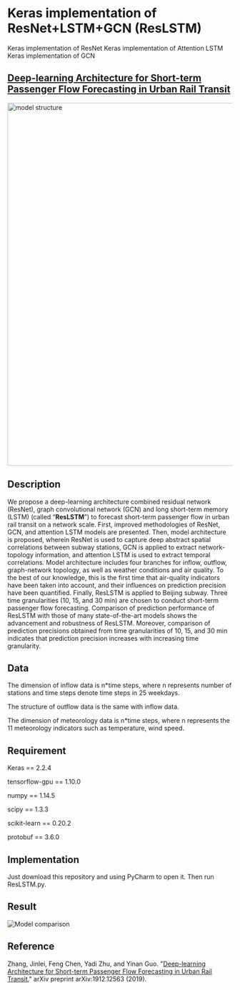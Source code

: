# Keras implementation of ResNet+LSTM+GCN (ResLSTM)
Keras implementation of ResNet
Keras implementation of Attention LSTM
Keras implementation of GCN

## [Deep-learning Architecture for Short-term Passenger Flow Forecasting in Urban Rail Transit](https://arxiv.org/abs/1912.12563)

<img src="https://github.com/JinleiZhangBJTU/ResNet-LSTM-GCN/blob/master/pictures/Model%20structure.png" width = "722" height = "813" alt="model structure" 
align=center>

## Description

We propose a deep-learning architecture combined residual network (ResNet), graph convolutional network (GCN) and long short-term memory (LSTM) (called “**ResLSTM**”) to forecast short-term passenger flow in urban rail transit on a network scale. First, improved methodologies of ResNet, GCN, and attention LSTM models are presented. Then, model architecture is proposed, wherein ResNet is used to capture deep abstract spatial correlations between subway stations, GCN is applied to extract network-topology information, and attention LSTM is used to extract temporal correlations. Model architecture includes four branches for inflow, outflow, graph-network topology, as well as weather conditions and air quality. To the best of our knowledge, this is the first time that air-quality indicators have been taken into account, and their influences on prediction precision have been quantified. Finally, ResLSTM is applied to Beijing subway. Three time granularities (10, 15, and 30 min) are chosen to conduct short-term passenger flow forecasting. Comparison of prediction performance of ResLSTM with those of many state-of-the-art models shows the advancement and robustness of ResLSTM. Moreover, comparison of prediction precisions obtained from time granularities of 10, 15, and 30 min indicates that prediction precision increases with increasing time granularity. 

## Data

The dimension of inflow data is n*time steps, where n represents number of stations and time steps denote time steps in 25 weekdays.

The structure of outflow data is the same with inflow data.

The dimension of meteorology data is n*time steps, where n represents  the 11 meteorology indicators such as temperature, wind speed.

## Requirement

Keras == 2.2.4 

tensorflow-gpu == 1.10.0

numpy == 1.14.5

scipy == 1.3.3

scikit-learn == 0.20.2

protobuf == 3.6.0

## Implementation

Just download this repository and using PyCharm to open it. Then run ResLSTM.py.

## Result

![Model comparison](https://github.com/JinleiZhangBJTU/ResNet-LSTM-GCN/blob/master/pictures/Model%20comparison.jpg)

## Reference

Zhang, Jinlei, Feng Chen, Yadi Zhu, and Yinan Guo. "[Deep-learning Architecture for Short-term Passenger Flow Forecasting in Urban Rail Transit.](https://arxiv.org/abs/1912.12563)" arXiv preprint arXiv:1912.12563 (2019).
